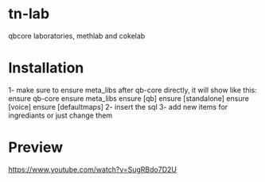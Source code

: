 # tn-lab

qbcore laboratories, methlab and cokelab

# Installation

 1- make sure to ensure meta_libs after qb-core directly, it will show like this: 
 ensure qb-core 
 ensure meta_libs 
 ensure [qb] 
 ensure [standalone] 
 ensure [voice] 
 ensure [defaultmaps]
 2- insert the sql 
 3- add new items for ingrediants or just change them

# Preview
https://www.youtube.com/watch?v=SugRBdo7D2U
